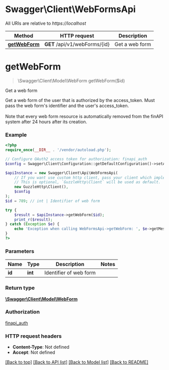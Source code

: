 # Swagger\Client\WebFormsApi

All URIs are relative to *https://localhost*

Method | HTTP request | Description
------------- | ------------- | -------------
[**getWebForm**](WebFormsApi.md#getWebForm) | **GET** /api/v1/webForms/{id} | Get a web form


# **getWebForm**
> \Swagger\Client\Model\WebForm getWebForm($id)

Get a web form

Get a web form of the user that is authorized by the access_token. Must pass the web form's identifier and the user's access_token. <br/><br/>Note that every web form resource is automatically removed from the finAPI system after 24 hours after its creation.

### Example
```php
<?php
require_once(__DIR__ . '/vendor/autoload.php');

// Configure OAuth2 access token for authorization: finapi_auth
$config = Swagger\Client\Configuration::getDefaultConfiguration()->setAccessToken('YOUR_ACCESS_TOKEN');

$apiInstance = new Swagger\Client\Api\WebFormsApi(
    // If you want use custom http client, pass your client which implements `GuzzleHttp\ClientInterface`.
    // This is optional, `GuzzleHttp\Client` will be used as default.
    new GuzzleHttp\Client(),
    $config
);
$id = 789; // int | Identifier of web form

try {
    $result = $apiInstance->getWebForm($id);
    print_r($result);
} catch (Exception $e) {
    echo 'Exception when calling WebFormsApi->getWebForm: ', $e->getMessage(), PHP_EOL;
}
?>
```

### Parameters

Name | Type | Description  | Notes
------------- | ------------- | ------------- | -------------
 **id** | **int**| Identifier of web form |

### Return type

[**\Swagger\Client\Model\WebForm**](../Model/WebForm.md)

### Authorization

[finapi_auth](../../README.md#finapi_auth)

### HTTP request headers

 - **Content-Type**: Not defined
 - **Accept**: Not defined

[[Back to top]](#) [[Back to API list]](../../README.md#documentation-for-api-endpoints) [[Back to Model list]](../../README.md#documentation-for-models) [[Back to README]](../../README.md)

